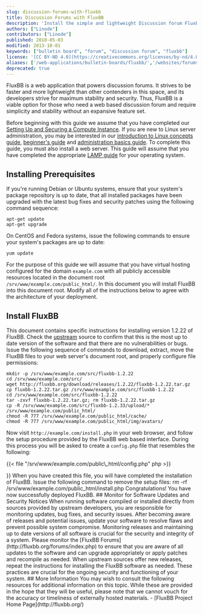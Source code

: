 ```yaml
---
slug: discussion-forums-with-fluxbb
title: Discussion Forums with FluxBB
description: 'Install the simple and lightweight Discussion forum FluxBB on your Linode.'
authors: ["Linode"]
contributors: ["Linode"]
published: 2010-05-03
modified: 2013-10-01
keywords: ["bulletin board", "forum", "discussion forum", "fluxbb"]
license: '[CC BY-ND 4.0](https://creativecommons.org/licenses/by-nd/4.0)'
aliases: ['/web-applications/bulletin-boards/fluxbb/','/websites/forums/discussion-forums-with-fluxbb/']
deprecated: true
---
```


FluxBB is a web application that powers discussion forums. It strives to be faster and more lightweight than other contenders in this space, and its developers strive for maximum stability and security. Thus, FluxBB is a viable option for those who need a web based discussion forum and require simplicity and stability without an expansive feature set.

Before beginning with this guide we assume that you have completed our [Setting Up and Securing a Compute Instance](/docs/products/compute/compute-instances/guides/set-up-and-secure/). If you are new to Linux server administration, you may be interested in our [introduction to Linux concepts guide](/docs/guides/introduction-to-linux-concepts/), [beginner's guide](/docs/products/compute/compute-instances/faqs/) and [administration basics guide](/docs/guides/linux-system-administration-basics/). To complete this guide, you must also install a web server. This guide will assume that you have completed the appropriate [LAMP guide](/docs/lamp-guides/) for your operating system.

## Installing Prerequisites

If you're running Debian or Ubuntu systems, ensure that your system's package repository is up to date, that all installed packages have been upgraded with the latest bug fixes and security patches using the following command sequence:

    apt-get update
    apt-get upgrade

On CentOS and Fedora systems, issue the following commands to ensure your system's packages are up to date:

    yum update

For the purpose of this guide we will assume that you have virtual hosting configured for the domain `example.com` with all publicly accessible resources located in the document root `/srv/www/example.com/public_html/`. In this document you will install FluxBB into this document root. Modify all of the instructions below to agree with the architecture of your deployment.

## Install FluxBB

This document contains specific instructions for installing version 1.2.22 of FluxBB. Check the [upstream](http://fluxbb.org/downloads/) source to confirm that this is the most up to date version of the software and that there are no vulnerabilities or bugs. Issue the following sequence of commands to download, extract, move the FluxBB files to your web server's document root, and properly configure file permissions:

    mkdir -p /srv/www/example.com/src/fluxbb-1.2.22
    cd /srv/www/example.com/src/
    wget http://fluxbb.org/download/releases/1.2.22/fluxbb-1.2.22.tar.gz
    cp fluxbb-1.2.22.tar.gz /srv/www/example.com/src/fluxbb-1.2.22
    cd /srv/www/example.com/src/fluxbb-1.2.22
    tar -zxvf fluxbb-1.2.22.tar.gz; rm fluxbb-1.2.22.tar.gz
    cp -R /srv/www/example.com/src/fluxbb-1.2.33/upload/* /srv/www/example.com/public_html/
    chmod -R 777 /srv/www/example.com/public_html/cache/
    chmod -R 777 /srv/www/example.com/public_html/img/avatars/

Now visit `http://example.com/install.php` in your web browser, and follow the setup procedure provided by the FluxBB web based interface. During this process you will be asked to create a `config.php` file that resembles the following:

{{< file "/srv/www/example.com/public\\_html/config.php" php >}}
<?php

$db_type = 'mysqli';
$db_host = 'localhost';
$db_name = 'lollipop';
$db_username = 'foreman';
$db_password = '5t1ck';
$db_prefix = 'new_';
$p_connect = false;

$cookie_name = 'forum_cookie';
$cookie_domain = '';
$cookie_path = '/';
$cookie_secure = 0;
$cookie_seed = 'a3647cd58bd28fa9';

define('PUN', 1);

{{< /file >}}


When you have created this file, you will have completed the installation of FluxBB. Issue the following command to remove the setup files:

    rm -rf /srv/www/example.com/public_html/install.php

Congratulations! You have now successfully deployed FluxBB.

## Monitor for Software Updates and Security Notices

When running software compiled or installed directly from sources provided by upstream developers, you are responsible for monitoring updates, bug fixes, and security issues. After becoming aware of releases and potential issues, update your software to resolve flaws and prevent possible system compromise. Monitoring releases and maintaining up to date versions of all software is crucial for the security and integrity of a system.

Please monitor the [FluxBB Forums](http://fluxbb.org/forums/index.php) to ensure that you are aware of all updates to the software and can upgrade appropriately or apply patches and recompile as needed.

When upstream sources offer new releases, repeat the instructions for installing the FluxBB software as needed. These practices are crucial for the ongoing security and functioning of your system.

## More Information

You may wish to consult the following resources for additional information on this topic. While these are provided in the hope that they will be useful, please note that we cannot vouch for the accuracy or timeliness of externally hosted materials.

- [FluxBB Project Home Page](http://fluxbb.org/)



